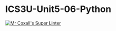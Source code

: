 # ICS3U-Unit5-06-Python

[![Mr Coxall's Super Linter](https://github.com/joannesanthosh/ICS3U-Unit5-06-Python/workflows/Mr%20Coxall's%20Super%20Linter/badge.svg)](https://github.com/joannesanthosh/ICS3U-Unit5-06-Python/actions/)
